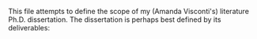 This file attempts to define the scope of my (Amanda Visconti's) literature Ph.D. dissertation. The dissertation is perhaps best defined by its deliverables:

